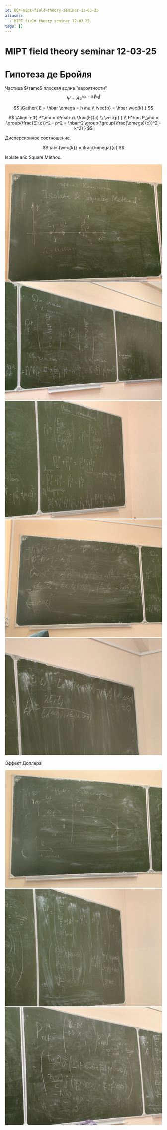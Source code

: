 ```yaml
---
id: 604-mipt-field-theory-seminar-12-03-25
aliases:
  - MIPT field theory seminar 12-03-25
tags: []
---
```


# MIPT field theory seminar 12-03-25

# Гипотеза де Бройля

Частица $\same$ плоская волна "вероятности"

$$
\Psi = A e^{i \omega t - i \vec{k} \vec{x}}
$$

$$
\Gather{
E = \hbar \omega = h \nu \\
\vec{p} = \hbar \vec{k}
}
$$

$$
\AlignLeft{
P^\mu = \Pmatrix{
\frac{E}{c} \\
\vec{p}
} \\
P^\mu P_\mu = \group{\frac{E}{c}}^2 - p^2 =
 \hbar^2 \group{\group{\frac{\omega}{c}}^2 - k^2}
}
$$

Дисперсионное соотношение.

$$
\abs{\vec{k}} = \frac{\omega}{c}
$$

Isolate and Square Method.

![12-03-25_13-09-49_367.png](assets/imgs/12-03-25_13-09-49_367.png)
![12-03-25_13-09-56_364.png](assets/imgs/12-03-25_13-09-56_364.png)
![12-03-25_13-10-03_554.png](assets/imgs/12-03-25_13-10-03_554.png)
![12-03-25_14-43-18_952_IMG_20250312_132245.jpg](assets/imgs/12-03-25_14-43-18_952_IMG_20250312_132245.jpg)
![12-03-25_14-43-18_487_IMG_20250312_132414.jpg](assets/imgs/12-03-25_14-43-18_487_IMG_20250312_132414.jpg)

Эффект Доплера

![12-03-25_14-43-18_655_IMG_20250312_134707.jpg](assets/imgs/12-03-25_14-43-18_655_IMG_20250312_134707.jpg)
![12-03-25_14-43-18_924_IMG_20250312_134749.jpg](assets/imgs/12-03-25_14-43-18_924_IMG_20250312_134749.jpg)
![12-03-25_14-43-18_059_IMG_20250312_134753.jpg](assets/imgs/12-03-25_14-43-18_059_IMG_20250312_134753.jpg)

